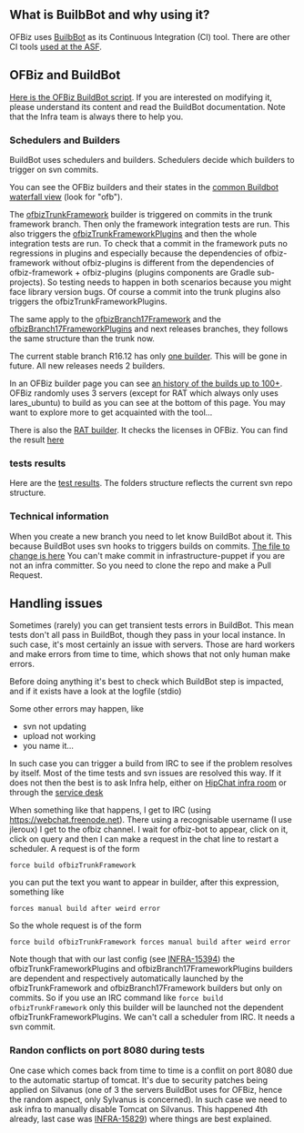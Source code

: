 <!--
Licensed to the Apache Software Foundation (ASF) under one
or more contributor license agreements.  See the NOTICE file
distributed with this work for additional information
regarding copyright ownership.  The ASF licenses this file
to you under the Apache License, Version 2.0 (the
"License"); you may not use this file except in compliance
with the License.  You may obtain a copy of the License at

http://www.apache.org/licenses/LICENSE-2.0

Unless required by applicable law or agreed to in writing,
software distributed under the License is distributed on an
"AS IS" BASIS, WITHOUT WARRANTIES OR CONDITIONS OF ANY
KIND, either express or implied.  See the License for the
specific language governing permissions and limitations
under the License.
-->
## What is BuilbBot and why using it?
OFBiz uses [BuilbBot](https://en.wikipedia.org/wiki/Buildbot) as its Continuous Integration (CI) tool. There are other CI tools [used at the ASF](https://ci.apache.org/).

## OFBiz and BuildBot

[Here is the OFBiz BuildBot script](https://svn.apache.org/repos/infra/infrastructure/buildbot/aegis/buildmaster/master1/projects/ofbiz.conf). If you are interested on modifying it, please understand its content and read the BuildBot documentation. Note that the Infra team is always there to help you.


### Schedulers and Builders
BuildBot uses schedulers and builders. Schedulers decide which builders to trigger on svn commits.

You can see the OFBiz builders and their states in the [common Buildbot waterfall view](https://ci.apache.org/waterfall) (look for "ofb").

The [ofbizTrunkFramework](https://ci.apache.org/builders/ofbizTrunkFramework)  builder is triggered on commits in the trunk framework branch. Then only the framework integration tests are run. This also triggers the [ofbizTrunkFrameworkPlugins](https://ci.apache.org/builders/ofbizTrunkFrameworkPlugins) and then the whole integration tests are run. To check that a commit in the framework puts no regressions in plugins and especially because the dependencies of ofbiz-framework without ofbiz-plugins is different from the dependencies of ofbiz-framework + ofbiz-plugins (plugins components are Gradle sub-projects). So testing needs to happen in both scenarios because you might face library version bugs.
Of course a commit into the trunk plugins also triggers the ofbizTrunkFrameworkPlugins.

The same apply to the [ofbizBranch17Framework](https://ci.apache.org/builders/ofbizBranch17Framework) and the [ofbizBranch17FrameworkPlugins](https://ci.apache.org/builders/ofbizBranch17FrameworkPlugins) and next releases branches, they follows the same structure than the trunk now.

The current stable branch R16.12 has only [one builder](https://ci.apache.org/builders/ofbizBranch16). This will be gone in future. All new releases needs 2 builders.

In an OFBiz builder page you can see [an history of the builds up to 100+](https://ci.apache.org/builders/ofbizTrunkFramework). OFBiz randomly uses 3 servers (except for RAT which always only uses lares_ubuntu) to build as you can see at the bottom of this page. You may want to explore more to get acquainted with the tool...

There is also the [RAT builder](https://ci.apache.org/builders/ofbizTrunkFrameworkRat). It checks the licenses in OFBiz. You can find the result [here](https://ci.apache.org/projects/ofbiz/rat-output.html)


### tests results
Here are the [test results](ci.apache.org/projects/ofbiz/logs/). The folders structure reflects the current svn repo structure.

### Technical information
When you create a new branch you need to let know BuildBot about it. This because BuildBot uses svn hooks to triggers builds on commits. [The file to change is here](https://github.com/apache/infrastructure-puppet/blob/deployment/modules/subversion_server/files/hooks/buildbot_project_paths)
You can't make commit in infrastructure-puppet if you are not an infra committer. So you need to clone the repo and make a Pull Request.


## Handling issues
Sometimes (rarely) you can get transient tests errors in BuildBot. This mean tests don't all pass in BuildBot, though they pass in your local instance. In such case, it's most certainly an issue with servers. Those are hard workers and make errors from time to time, which shows that not only human make errors.

Before doing anything it's best to check which BuildBot step is impacted, and if it exists have a look at the logfile (stdio) 

Some other errors may happen, like
* svn not updating
* upload not working
* you name it...

In such case you can trigger a build from IRC to see if the problem resolves by itself. Most of the time tests and svn issues are resolved this way. If it does not then the best is to ask Infra help, either on [HipChat infra room](https://apache.hipchat.com/chat/room/669587) or through the [service desk](https://issues.apache.org/jira/servicedesk/customer/portal/1/create/3)

When something like that happens, I get to IRC (using https://webchat.freenode.net). There using a recognisable username (I use jleroux) I get to the ofbiz channel. I wait for ofbiz-bot to appear, click on it, click on query and then I can make a request in the chat line to restart a scheduler.
A request is of the form 

    force build ofbizTrunkFramework
    
you can put the text you want to appear in builder, after this expression, something like
    
    forces manual build after weird error
   
So the whole request is of the form

    force build ofbizTrunkFramework forces manual build after weird error

Note though that with our last config (see [INFRA-15394](https://issues.apache.org/jira/browse/INFRA-15394)) the ofbizTrunkFrameworkPlugins and ofbizBranch17FrameworkPlugins builders are dependent and respectively automatically launched by the ofbizTrunkFramework and ofbizBranch17Framework builders but only on commits. So if you use an IRC command like `force build ofbizTrunkFramework` only this builder will be launched not the dependent ofbizTrunkFrameworkPlugins. We can't call a scheduler from IRC. It needs a svn commit.

### Randon conflicts on port 8080 during tests
One case which comes back from time to time is a conflit on port 8080 due to the automatic startup of tomcat. It's  due to security patches being applied on Silvanus (one of 3 the servers BuildBot uses for OFBiz, hence the random aspect, only Sylvanus is concerned). In such case we need to ask infra to manually disable Tomcat on Silvanus. This happened 4th already, last case was  [INFRA-15829](https://issues.apache.org/jira/browse/INFRA-15829)) where things are best explained.